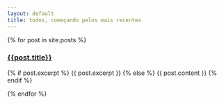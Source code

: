 ```yaml
---
layout: default
title: todos, começando pelos mais recentes
---
```


<div id="index-posts">
  {% for post in site.posts %}
  <div id="post-short">
    <a href="{{site.url}}{{site.baseurl}}{{post.url}}">
      <h3>{{post.title}}</h3>
    </a>
    <p>
      {% if post.excerpt %}
        {{ post.excerpt }}
      {% else %}
        {{ post.content }}
      {% endif %}
    </p>
  </div>
  {% endfor %}
</div>
